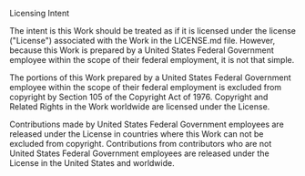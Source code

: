 Licensing Intent

The intent is this Work should be treated as if it is licensed under the license ("License") associated with the Work in the LICENSE.md file. However, because this Work is prepared by a United States Federal Government employee within the scope of their federal employment, it is not that simple.

The portions of this Work prepared by a United States Federal Government employee within the scope of their federal employment is excluded from copyright by Section 105 of the Copyright Act of 1976. Copyright and Related Rights in the Work worldwide are licensed under the License.

Contributions made by United States Federal Government employees are released under the License in countries where this Work can not be excluded from copyright. Contributions from contributors who are not United States Federal Government employees are released under the License in the United States and worldwide.
